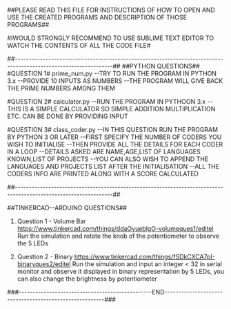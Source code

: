 

##PLEASE READ THIS FILE FOR INSTRUCTIONS OF HOW TO OPEN AND USE THE CREATED PROGRAMS AND DESCRIPTION OF THOSE PROGRAMS##

#IWOULD STRONGLY RECOMMEND TO USE SUBLIME TEXT EDITOR TO WATCH THE CONTENTS OF ALL THE CODE FILE#

##-----------------------------------------------------------------------------------------------------------------## 
##PYTHON QUESTIONS## 
#QUESTION 1# prime_num.py 
--TRY TO RUN THE PROGRAM IN PYTHON 3.x 
--PROVIDE 10 INPUTS AS NUMBERS 
--THE PROGRAM WILL GIVE BACK THE PRIME NUMBERS AMONG THEM

#QUESTION 2# calculator.py 
--RUN THE PROGRAM IN PYTHOON 3.x 
--THIS IS A SIMPLE CALCULATOR SO SIMPLE ADDITION MULTIPLICATION ETC. CAN BE DONE BY PROVIDING INPUT

#QUESTION 3# class_coder.py 
--IN THIS QUESTION RUN THE PROGRAM BY PYTHON 3 OR LATER 
--FIRST SPECIFY THE NUMBER OF CODERS YOU WISH TO INITIALISE 
--THEN PROVIDE ALL THE DETAILS FOR EACH CODER IN A LOOP 
--DETAILS ASKED ARE NAME,AGE,LIST OF LANGUAGES KNOWN,LIST OF PROJECTS 
--YOU CAN ALSO WISH TO APPEND THE LANGUAGES AND PROJECTS LIST AFTER THE INITIALISATION 
--ALL THE CODERS INFO ARE PRINTED ALONG WITH A SCORE CALCULATED

##-----------------------------------------------------------------------------------------------------------------##

##TINKERCAD--ARDUINO QUESTIONS##

 1) Question 1 - Volume Bar 
    https://www.tinkercad.com/things/ddaOyueblgO-volumeques1/editel 
    Run the simulation and rotate the knob of the potentiometer to observe the 5 LEDs

 2) Question 2 - Binary 
    https://www.tinkercad.com/things/fSDkCXCA7pI-binaryques2/editel 
    Run the simulation and input an integer < 32 in serial monitor and observe it displayed in binary representation by 5 LEDs, you can also change the brightness by potentiometer

###------------------------------------------------END--------------------------------------------------------###
